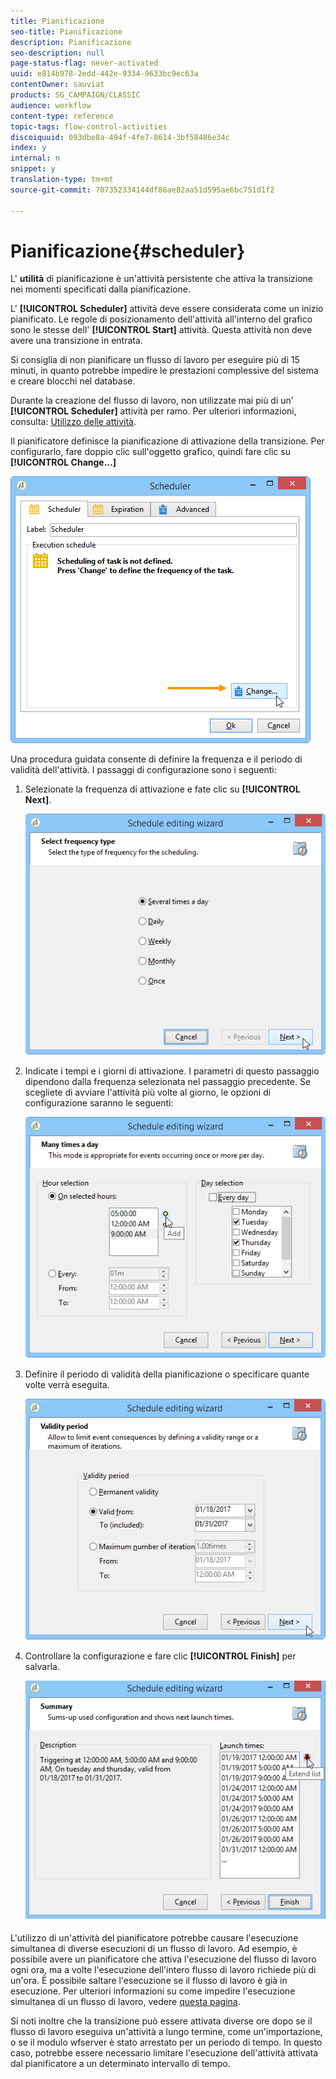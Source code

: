 ```yaml
---
title: Pianificazione
seo-title: Pianificazione
description: Pianificazione
seo-description: null
page-status-flag: never-activated
uuid: e814b978-2edd-442e-9334-9633bc9ec63a
contentOwner: sauviat
products: SG_CAMPAIGN/CLASSIC
audience: workflow
content-type: reference
topic-tags: flow-control-activities
discoiquuid: 093dbe8a-494f-4fe7-8614-3bf58486e34c
index: y
internal: n
snippet: y
translation-type: tm+mt
source-git-commit: 707352334144df86ae82aa51d595ae6bc751d1f2

---
```



# Pianificazione{#scheduler}

L&#39; **utilità** di pianificazione è un&#39;attività persistente che attiva la transizione nei momenti specificati dalla pianificazione.

L&#39; **[!UICONTROL Scheduler]** attività deve essere considerata come un inizio pianificato. Le regole di posizionamento dell&#39;attività all&#39;interno del grafico sono le stesse dell&#39; **[!UICONTROL Start]** attività. Questa attività non deve avere una transizione in entrata.

Si consiglia di non pianificare un flusso di lavoro per eseguire più di 15 minuti, in quanto potrebbe impedire le prestazioni complessive del sistema e creare blocchi nel database.

Durante la creazione del flusso di lavoro, non utilizzate mai più di un&#39; **[!UICONTROL Scheduler]** attività per ramo. Per ulteriori informazioni, consulta: [Utilizzo delle attività](../../workflow/using/workflow-best-practices.md#using-activities).

Il pianificatore definisce la pianificazione di attivazione della transizione. Per configurarlo, fare doppio clic sull&#39;oggetto grafico, quindi fare clic su **[!UICONTROL Change...]**

![](assets/s_user_segmentation_scheduler.png)

Una procedura guidata consente di definire la frequenza e il periodo di validità dell&#39;attività. I passaggi di configurazione sono i seguenti:

1. Selezionate la frequenza di attivazione e fate clic su **[!UICONTROL Next]**.

   ![](assets/s_user_segmentation_scheduler2.png)

1. Indicate i tempi e i giorni di attivazione. I parametri di questo passaggio dipendono dalla frequenza selezionata nel passaggio precedente. Se scegliete di avviare l&#39;attività più volte al giorno, le opzioni di configurazione saranno le seguenti:

   ![](assets/s_user_segmentation_scheduler3.png)

1. Definire il periodo di validità della pianificazione o specificare quante volte verrà eseguita.

   ![](assets/s_user_segmentation_scheduler4.png)

1. Controllare la configurazione e fare clic **[!UICONTROL Finish]** per salvarla.

   ![](assets/s_user_segmentation_scheduler5.png)

L&#39;utilizzo di un&#39;attività del pianificatore potrebbe causare l&#39;esecuzione simultanea di diverse esecuzioni di un flusso di lavoro. Ad esempio, è possibile avere un pianificatore che attiva l&#39;esecuzione del flusso di lavoro ogni ora, ma a volte l&#39;esecuzione dell&#39;intero flusso di lavoro richiede più di un&#39;ora. È possibile saltare l&#39;esecuzione se il flusso di lavoro è già in esecuzione. Per ulteriori informazioni su come impedire l&#39;esecuzione simultanea di un flusso di lavoro, vedere [questa pagina](../../workflow/using/monitoring-workflow-execution.md#preventing-simultaneous-multiple-executions).

Si noti inoltre che la transizione può essere attivata diverse ore dopo se il flusso di lavoro eseguiva un&#39;attività a lungo termine, come un&#39;importazione, o se il modulo wfserver è stato arrestato per un periodo di tempo. In questo caso, potrebbe essere necessario limitare l&#39;esecuzione dell&#39;attività attivata dal pianificatore a un determinato intervallo di tempo.
